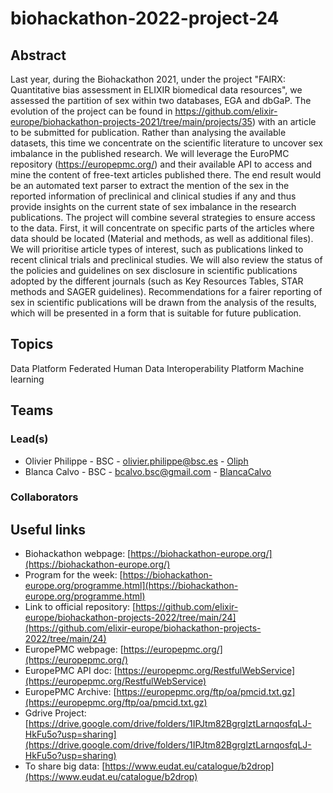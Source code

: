 # biohackathon-2022-project-24

## Abstract

Last year, during the Biohackathon 2021, under the project "FAIRX: Quantitative bias assessment in ELIXIR biomedical data resources", we assessed the partition of sex within two databases, EGA and dbGaP. The evolution of the project can be found in https://github.com/elixir-europe/biohackathon-projects-2021/tree/main/projects/35) with an article to be submitted for publication. Rather than analysing the available datasets, this time we concentrate on the scientific literature to uncover sex imbalance in the published research. We will leverage the EuroPMC repository (https://europepmc.org/) and their available API to access and mine the content of free-text articles published there.
The end result would be an automated text parser to extract the mention of the sex in the reported information of preclinical and clinical studies if any and thus provide insights on the current state of sex imbalance in the research publications.
The project will combine several strategies to ensure access to the data. First, it will concentrate on specific parts of the articles where data should be located (Material and methods, as well as additional files). We will prioritise article types of interest, such as publications linked to recent clinical trials and preclinical studies. We will also review the status of the policies and guidelines on sex disclosure in scientific publications adopted by the different journals (such as Key Resources Tables, STAR methods and SAGER guidelines). Recommendations for a fairer reporting of sex in scientific publications will be drawn from the analysis of the results, which will be presented in a form that is suitable for future publication.

## Topics

Data Platform
Federated Human Data
Interoperability Platform
Machine learning


## Teams

### Lead(s)

* Olivier Philippe - BSC - olivier.philippe@bsc.es - [Oliph](https://github.com/Oliph)
* Blanca Calvo - BSC - bcalvo.bsc@gmail.com - [BlancaCalvo](https://github.com/BlancaCalvo)

### Collaborators



## Useful links

* Biohackathon webpage: [https://biohackathon-europe.org/](https://biohackathon-europe.org/)
* Program for the week: [https://biohackathon-europe.org/programme.html](https://biohackathon-europe.org/programme.html)
* Link to official repository: [https://github.com/elixir-europe/biohackathon-projects-2022/tree/main/24](https://github.com/elixir-europe/biohackathon-projects-2022/tree/main/24)
* EuropePMC webpage: [https://europepmc.org/](https://europepmc.org/)
* EuropePMC API doc: [https://europepmc.org/RestfulWebService](https://europepmc.org/RestfulWebService)
* EuropePMC Archive: [https://europepmc.org/ftp/oa/pmcid.txt.gz](https://europepmc.org/ftp/oa/pmcid.txt.gz)
* Gdrive Project: [https://drive.google.com/drive/folders/1IPJtm82BgrglztLarnqosfqLJ-HkFu5o?usp=sharing](https://drive.google.com/drive/folders/1IPJtm82BgrglztLarnqosfqLJ-HkFu5o?usp=sharing)
* To share big data: [https://www.eudat.eu/catalogue/b2drop](https://www.eudat.eu/catalogue/b2drop)


